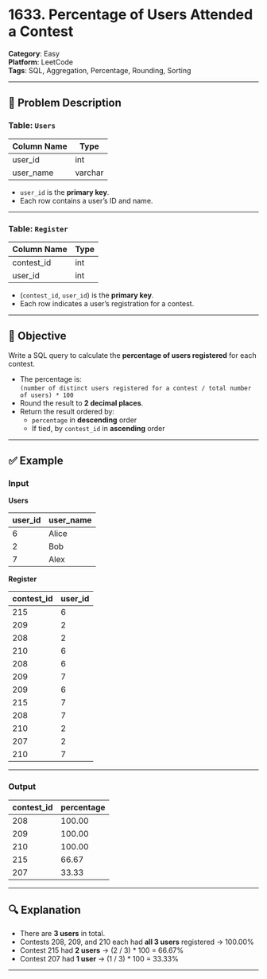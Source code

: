# 1633. Percentage of Users Attended a Contest

**Category**: Easy  
**Platform**: LeetCode  
**Tags**: SQL, Aggregation, Percentage, Rounding, Sorting

---

## 🧾 Problem Description

### Table: `Users`

| Column Name | Type    |
|-------------|---------|
| user_id     | int     |
| user_name   | varchar |

- `user_id` is the **primary key**.
- Each row contains a user’s ID and name.

---

### Table: `Register`

| Column Name | Type |
|-------------|------|
| contest_id  | int  |
| user_id     | int  |

- (`contest_id`, `user_id`) is the **primary key**.
- Each row indicates a user’s registration for a contest.

---

## 🎯 Objective

Write a SQL query to calculate the **percentage of users registered** for each contest.

- The percentage is:  
  `(number of distinct users registered for a contest / total number of users) * 100`
- Round the result to **2 decimal places**.
- Return the result ordered by:
  - `percentage` in **descending** order
  - If tied, by `contest_id` in **ascending** order

---

## ✅ Example

### Input

**Users**

| user_id | user_name |
|---------|-----------|
| 6       | Alice     |
| 2       | Bob       |
| 7       | Alex      |

**Register**

| contest_id | user_id |
|------------|---------|
| 215        | 6       |
| 209        | 2       |
| 208        | 2       |
| 210        | 6       |
| 208        | 6       |
| 209        | 7       |
| 209        | 6       |
| 215        | 7       |
| 208        | 7       |
| 210        | 2       |
| 207        | 2       |
| 210        | 7       |

---

### Output

| contest_id | percentage |
|------------|------------|
| 208        | 100.00     |
| 209        | 100.00     |
| 210        | 100.00     |
| 215        | 66.67      |
| 207        | 33.33      |

---

## 🔍 Explanation

- There are **3 users** in total.
- Contests 208, 209, and 210 each had **all 3 users** registered → 100.00%
- Contest 215 had **2 users** → (2 / 3) * 100 = 66.67%
- Contest 207 had **1 user** → (1 / 3) * 100 = 33.33%

---